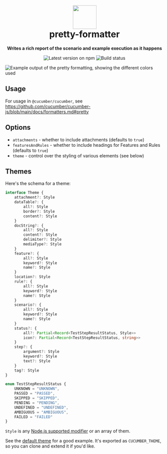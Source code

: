 <h1 align="center">
  <img alt="" width="75" src="https://github.com/cucumber.png"/>
  <br>
  pretty-formatter
</h1>
<p align="center">
  <b>Writes a rich report of the scenario and example execution as it happens</b>
</p>

<p align="center">
  <a href="https://www.npmjs.com/package/@cucumber/pretty-formatter" style="text-decoration: none"><img src="https://img.shields.io/npm/v/@cucumber/pretty-formatter?style=flat&color=dark-green" alt="Latest version on npm"></a>
  <a href="https://github.com/cucumber/pretty-formatter/actions" style="text-decoration: none"><img src="https://github.com/cucumber/pretty-formatter/actions/workflows/test-javascript.yaml/badge.svg" alt="Build status"></a>
</p>

![Example output of the pretty formatting, showing the different colors used](https://github.com/user-attachments/assets/feed2857-b8cb-4663-9a5a-57044cfa5356)

## Usage

For usage in `@cucumber/cucumber`, see https://github.com/cucumber/cucumber-js/blob/main/docs/formatters.md#pretty

## Options

- `attachments` - whether to include attachments (defaults to `true`)
- `featuresAndRules` - whether to include headings for Features and Rules (defaults to `true`)
- `theme` - control over the styling of various elements (see below)

## Themes

Here's the schema for a theme:

```ts
interface Theme {
    attachment?: Style
    dataTable?: {
        all?: Style
        border?: Style
        content?: Style
    }
    docString?: {
        all?: Style
        content?: Style
        delimiter?: Style
        mediaType?: Style
    }
    feature?: {
        all?: Style
        keyword?: Style
        name?: Style
    }
    location?: Style
    rule?: {
        all?: Style
        keyword?: Style
        name?: Style
    }
    scenario?: {
        all?: Style
        keyword?: Style
        name?: Style
    }
    status?: {
        all?: Partial<Record<TestStepResultStatus, Style>>
        icon?: Partial<Record<TestStepResultStatus, string>>
    }
    step?: {
        argument?: Style
        keyword?: Style
        text?: Style
    }
    tag?: Style
}

enum TestStepResultStatus {
    UNKNOWN = "UNKNOWN",
    PASSED = "PASSED",
    SKIPPED = "SKIPPED",
    PENDING = "PENDING",
    UNDEFINED = "UNDEFINED",
    AMBIGUOUS = "AMBIGUOUS",
    FAILED = "FAILED"
}
```

`Style` is any [Node.js supported modifier](https://nodejs.org/api/util.html#modifiers) or an array of them.

See the [default theme](./src/theme.ts) for a good example. It's exported as `CUCUMBER_THEME`, so you can clone and extend it if you'd like.